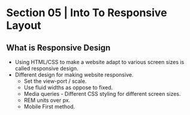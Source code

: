 # Section 05 | Into To Responsive Layout #

## What is Responsive Design ##

* Using HTML/CSS to make a website adapt to various screen sizes is called responsive design.
* Different design for making website responsive.
    - Set the view-port / scale.
    - Use fluid widths as oppose to fixed.
    - Media queries - Different CSS styling for different screen sizes.
    - REM units over px.
    - Mobile First method.